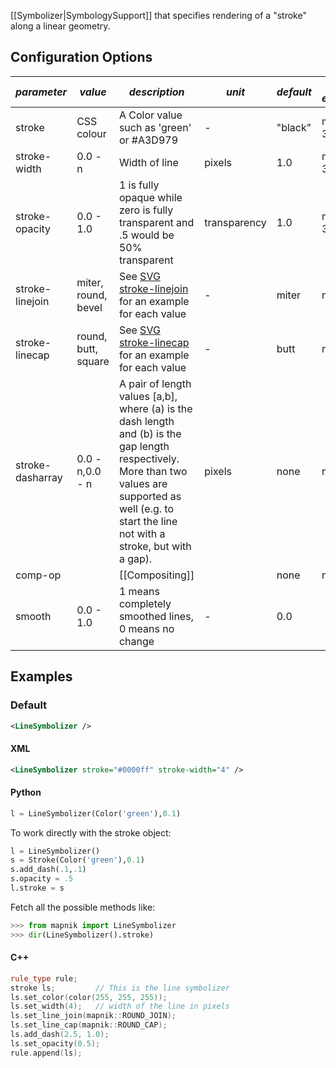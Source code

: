 [[Symbolizer|SymbologySupport]] that specifies rendering of a "stroke" along a linear geometry.
## Configuration Options
| *parameter* | *value*  | *description* | *unit* | *default* | *accepts expressions*
----------------|---------|----------------|-------|------------|--------------------|
| stroke            |  CSS colour  | A Color value such as 'green' or #A3D979 | - |  "black" | mapnik >= 3.0 |
| stroke-width | 0.0 - n | Width of line | pixels |  1.0 | mapnik >= 3.0 |
| stroke-opacity | 0.0 - 1.0 | 1 is fully opaque while zero is fully transparent and .5 would be 50% transparent| transparency |  1.0  | mapnik >= 3.0 |
| stroke-linejoin  | miter, round, bevel | See [SVG stroke-linejoin](http://www.w3.org/TR/SVG/painting.html#StrokeLinejoinProperty) for an example for each value | - |  miter | no |
| stroke-linecap   | round, butt, square | See [SVG stroke-linecap](http://www.w3.org/TR/SVG/painting.html#StrokeLinecapProperty) for an example for each value | - |  butt  | no |
| stroke-dasharray | 0.0 - n,0.0 - n | A pair of length values [a,b], where (a) is the dash length and (b) is the gap length respectively. More than two values are supported as well (e.g. to start the line not with a stroke, but with a gap). | pixels | none | no |
| comp-op | | [[Compositing]] | | none | no |
| smooth | 0.0 - 1.0 | 1 means completely smoothed lines, 0 means no change | - | 0.0 |

## Examples

### Default
```xml
<LineSymbolizer />
```
#### XML
```xml
<LineSymbolizer stroke="#0000ff" stroke-width="4" />
```
#### Python

```python
l = LineSymbolizer(Color('green'),0.1)
```
To work directly with the stroke object:

```python
l = LineSymbolizer()
s = Stroke(Color('green'),0.1)
s.add_dash(.1,.1)
s.opacity = .5
l.stroke = s
```
Fetch all the possible methods like:

```python
>>> from mapnik import LineSymbolizer
>>> dir(LineSymbolizer().stroke)
```

#### C++

```cpp
rule_type rule;
stroke ls;         // This is the line symbolizer
ls.set_color(color(255, 255, 255));
ls.set_width(4);   // width of the line in pixels
ls.set_line_join(mapnik::ROUND_JOIN);
ls.set_line_cap(mapnik::ROUND_CAP);
ls.add_dash(2.5, 1.0);
ls.set_opacity(0.5);
rule.append(ls);
```